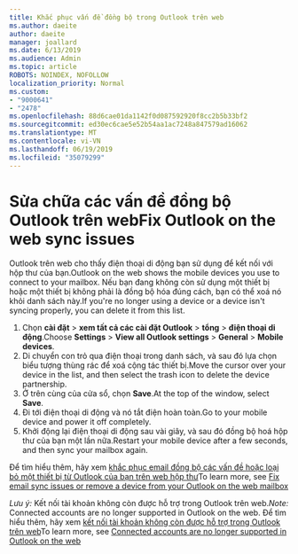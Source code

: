 ```yaml
---
title: Khắc phục vấn đề đồng bộ trong Outlook trên web
ms.author: daeite
author: daeite
manager: joallard
ms.date: 6/13/2019
ms.audience: Admin
ms.topic: article
ROBOTS: NOINDEX, NOFOLLOW
localization_priority: Normal
ms.custom:
- "9000641"
- "2478"
ms.openlocfilehash: 88d6cae01da1142f0d087592920f8cc2b5b33bf2
ms.sourcegitcommit: ed30ec6cae5e52b54aa1ac7248a847579ad16062
ms.translationtype: MT
ms.contentlocale: vi-VN
ms.lasthandoff: 06/19/2019
ms.locfileid: "35079299"
---
```

# <a name="fix-outlook-on-the-web-sync-issues"></a><span data-ttu-id="20bb0-102">Sửa chữa các vấn đề đồng bộ Outlook trên web</span><span class="sxs-lookup"><span data-stu-id="20bb0-102">Fix Outlook on the web sync issues</span></span>

<span data-ttu-id="20bb0-103">Outlook trên web cho thấy điện thoại di động bạn sử dụng để kết nối với hộp thư của bạn.</span><span class="sxs-lookup"><span data-stu-id="20bb0-103">Outlook on the web shows the mobile devices you use to connect to your mailbox.</span></span> <span data-ttu-id="20bb0-104">Nếu bạn đang không còn sử dụng một thiết bị hoặc một thiết bị không phải là đồng bộ hóa đúng cách, bạn có thể xoá nó khỏi danh sách này.</span><span class="sxs-lookup"><span data-stu-id="20bb0-104">If you're no longer using a device or a device isn't syncing properly, you can delete it from this list.</span></span>

1. <span data-ttu-id="20bb0-105">Chọn **cài đặt** > **xem tất cả các cài đặt Outlook** > **tổng** > **điện thoại di động**.</span><span class="sxs-lookup"><span data-stu-id="20bb0-105">Choose **Settings** > **View all Outlook settings** > **General** > **Mobile devices**.</span></span>
1. <span data-ttu-id="20bb0-106">Di chuyển con trỏ qua điện thoại trong danh sách, và sau đó lựa chọn biểu tượng thùng rác để xoá cộng tác thiết bị.</span><span class="sxs-lookup"><span data-stu-id="20bb0-106">Move the cursor over your device in the list, and then select the trash icon to delete the device partnership.</span></span>
1. <span data-ttu-id="20bb0-107">Ở trên cùng của cửa sổ, chọn **Save**.</span><span class="sxs-lookup"><span data-stu-id="20bb0-107">At the top of the window, select **Save**.</span></span>
1. <span data-ttu-id="20bb0-108">Đi tới điện thoại di động và nó tắt điện hoàn toàn.</span><span class="sxs-lookup"><span data-stu-id="20bb0-108">Go to your mobile device and power it off completely.</span></span>
1. <span data-ttu-id="20bb0-109">Khởi động lại điện thoại di động sau vài giây, và sau đó đồng bộ hoá hộp thư của bạn một lần nữa.</span><span class="sxs-lookup"><span data-stu-id="20bb0-109">Restart your mobile device after a few seconds, and then sync your mailbox again.</span></span>

<span data-ttu-id="20bb0-110">Để tìm hiểu thêm, hãy xem [khắc phục email đồng bộ các vấn đề hoặc loại bỏ một thiết bị từ Outlook của bạn trên web hộp thư](https://support.office.com/article/775ed31c-05bd-4ee4-b1b3-33fad7b5b992)</span><span class="sxs-lookup"><span data-stu-id="20bb0-110">To learn more, see [Fix email sync issues or remove a device from your Outlook on the web mailbox](https://support.office.com/article/775ed31c-05bd-4ee4-b1b3-33fad7b5b992)</span></span>

<span data-ttu-id="20bb0-111">*Lưu ý:* Kết nối tài khoản không còn được hỗ trợ trong Outlook trên web.</span><span class="sxs-lookup"><span data-stu-id="20bb0-111">*Note:* Connected accounts are no longer supported in Outlook on the web.</span></span> <span data-ttu-id="20bb0-112">Để tìm hiểu thêm, hãy xem [kết nối tài khoản không còn được hỗ trợ trong Outlook trên web](https://support.office.com/article/5cc526bf-e928-4a99-8b9f-5e089df7d887)</span><span class="sxs-lookup"><span data-stu-id="20bb0-112">To learn more, see [Connected accounts are no longer supported in Outlook on the web](https://support.office.com/article/5cc526bf-e928-4a99-8b9f-5e089df7d887)</span></span>